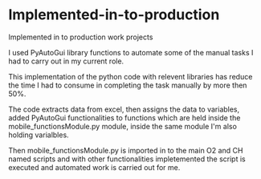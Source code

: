 # Implemented-in-to-production
Implemented in to production work projects


I used PyAutoGui library functions to automate some of the manual tasks I had to carry out in my current role.

This implementation of the python code with relevent libraries has reduce the time I had to consume in completing the task manually by more then 50%.

The code extracts data from excel, then assigns the data to variables, added PyAutoGui functionalities to functions which are held inside the mobile_functionsModule.py module, inside the same module I'm also holding varialbles.

Then mobile_functionsModule.py is imported in to the main O2 and CH named scripts and with other functionalities impletemented the script is executed and automated work is carried out for me.
